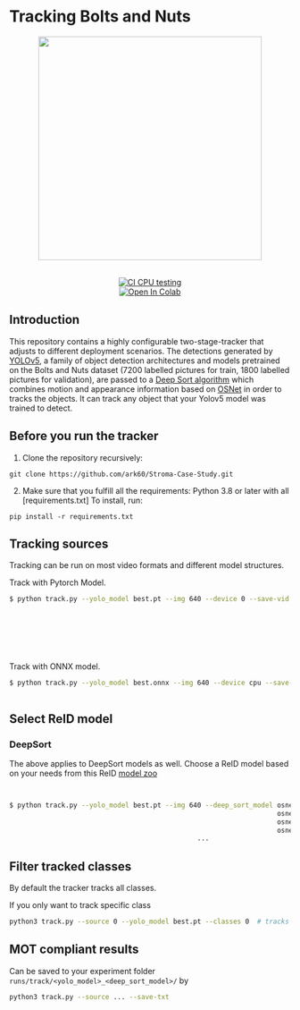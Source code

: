 # Tracking Bolts and Nuts





<div align="center">
<p>
<img src="MOT16_eval/example.png" width="400"/>
</p>

<br>
<div>
<a href="https://github.com/mikel-brostrom/Yolov5_DeepSort_Pytorch/actions"><img src="https://github.com/mikel-brostrom/Yolov5_DeepSort_Pytorch/workflows/CI%20CPU%20testing/badge.svg" alt="CI CPU testing"></a>
<br>  
<a href="https://colab.research.google.com/drive/18nIqkBr68TkK8dHdarxTco6svHUJGggY?usp=sharing"><img src="https://colab.research.google.com/assets/colab-badge.svg" alt="Open In Colab"></a>

</div>

</div>


## Introduction

This repository contains a highly configurable two-stage-tracker that adjusts to different deployment scenarios. The detections generated by [YOLOv5](https://github.com/ultralytics/yolov5), a family of object detection architectures and models pretrained on the Bolts and Nuts dataset (7200 labelled pictures for train, 1800 labelled pictures for validation), are passed to a [Deep Sort algorithm](https://github.com/ZQPei/deep_sort_pytorch) which combines motion and appearance information based on [OSNet](https://github.com/KaiyangZhou/deep-person-reid) in order to tracks the objects. It can track any object that your Yolov5 model was trained to detect.


## Before you run the tracker

1. Clone the repository recursively:

`git clone https://github.com/ark60/Stroma-Case-Study.git`

2. Make sure that you fulfill all the requirements: Python 3.8 or later with all [requirements.txt] To install, run:

`pip install -r requirements.txt`


## Tracking sources

Tracking can be run on most video formats and different model structures.

Track with Pytorch Model.

```bash
$ python track.py --yolo_model best.pt --img 640 --device 0 --save-vid --source 0  # webcam
                                                                         img.jpg  # image
                                                                         vid.mp4  # video
                                                                         path/  # directory
                                                                         path/*.jpg  # glob
                                                                         'https://youtu.be/Zgi9g1ksQHc'  # YouTube
                                                                         'rtsp://example.com/media.mp4'  # RTSP, RTMP, HTTP stream
```
Track with ONNX model.

```bash
$ python track.py --yolo_model best.onnx --img 640 --device cpu --save-vid --dnn --source videos/test.mp4
                                     
```


## Select ReID model


### DeepSort

The above applies to DeepSort models as well. Choose a ReID model based on your needs from this ReID [model zoo](https://kaiyangzhou.github.io/deep-person-reid/MODEL_ZOO)

```bash


$ python track.py --yolo_model best.pt --img 640 --deep_sort_model osnet_x0_25_market1501
                                                                   osnet_x0_5_market1501
                                                                   osnet_x0_75_msmt17
                                                                   osnet_x1_0_msmt17
                                               ...
```

## Filter tracked classes

By default the tracker tracks all classes.

If you only want to track specific class

```bash
python3 track.py --source 0 --yolo_model best.pt --classes 0  # tracks bolts only
```

## MOT compliant results

Can be saved to your experiment folder `runs/track/<yolo_model>_<deep_sort_model>/` by 

```bash
python3 track.py --source ... --save-txt
```

